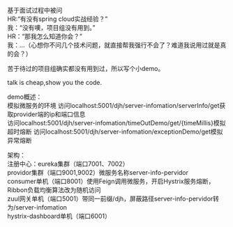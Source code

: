 基于面试过程中被问   
HR:“有没有spring cloud实战经验？”    
我：“没有噢，项目组没有用到。”   
HR：“那我怎么知道你会？”    
我：...（心想你不问几个技术问题，就直接帮我强行不会了？难道我说用过就是真的会？）   

苦于待过的项目组确实都没有用到过，所以写个小demo。   

talk is cheap,show you the code.


demo概述：  
模拟微服务的环境
访问localhost:5001/djh/server-infomation/serverInfo/get获取provider端的ip和端口信息  
访问localhost:5001/djh/server-infomation/timeOutDemo/get/{timeMillis}模拟超时熔断
访问localhost:5001/djh/server-infomation/exceptionDemo/get模拟异常熔断



架构：  
注册中心：eureka集群（端口7001、7002）  
providor集群（端口9001,9002）微服务名称server-info-pervidor  
consumer单机（端口8001）使用Feign调用微服务，开启Hystrix服务熔断，Ribbon负载均衡算法改为随机访问  
zuul网关单机（端口5001）带同一前缀/djh，屏蔽路径server-info-pervidor转为/server-infomation  
hystrix-dashboard单机（端口6001）  
